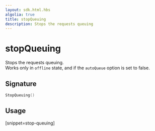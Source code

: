 ```yaml
---
layout: sdk.html.hbs
algolia: true
title: stopQueuing
description: Stops the requests queuing
---
```



# stopQueuing

Stops the requests queuing.  
Works only in `offline` state, and if the `autoQueue` option is set to false.

## Signature

```go
StopQueuing()
```

## Usage

[snippet=stop-queuing]

